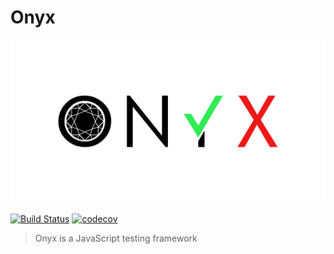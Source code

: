 # Onyx
![Onyx logo](docs/assets/onyx-logo-sm.svg)

[![Build Status](https://travis-ci.org/onyxjs/onyx.svg?branch=master)](https://travis-ci.org/onyxjs/onyx)
[![codecov](https://codecov.io/gh/onyxjs/onyx/branch/master/graph/badge.svg)](https://codecov.io/gh/onyxjs/onyx)

> Onyx is a JavaScript testing framework
